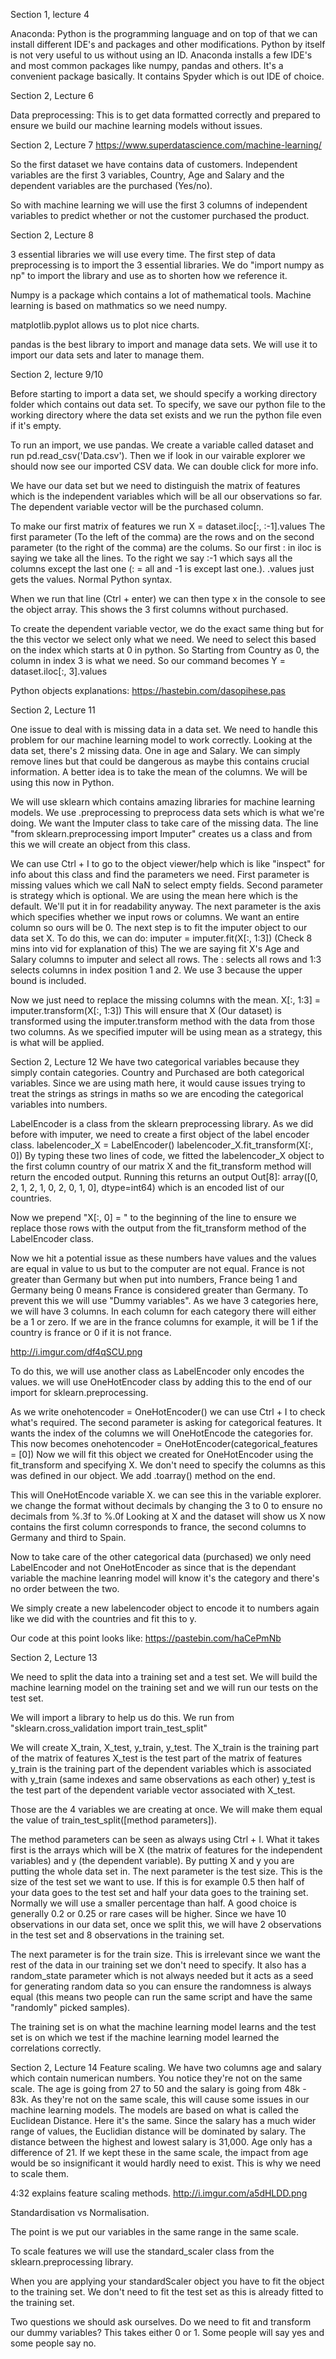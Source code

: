 Section 1, lecture 4

Anaconda:
Python is the programming language and on top of that we can install different IDE's and packages and other modifications. Python by itself is not very useful to us without using an ID. Anaconda installs a few IDE's and most common packages like numpy, pandas and others. It's a convenient package basically. It contains Spyder which is out IDE of choice.

Section 2, Lecture 6

Data preprocessing:
This is to get data formatted correctly and prepared to ensure we build our machine learning models without issues.

Section 2, Lecture 7
https://www.superdatascience.com/machine-learning/

So the first dataset we have contains data of customers.
Independent variables are the first 3 variables, Country, Age and Salary and the dependent variables are the purchased (Yes/no).

So with machine learning we will use the first 3 columns of independent variables to predict whether or not the customer purchased the product.

Section 2, Lecture 8

3 essential libraries we will use every time. The first step of data preprocessing is to import the 3 essential libraries.
We do "import numpy as np" to import the library and use as to shorten how we reference it.

Numpy is a package which contains a lot of mathematical tools. Machine learning is based on mathmatics so we need numpy.

matplotlib.pyplot allows us to plot nice charts.

pandas is the best library to import and manage data sets. We will use it to import our data sets and later to manage them.

Section 2, lecture 9/10

Before starting to import a data set, we should specify a working directory folder which contains out data set. To specify, we save our python file to the working directory where the data set exists and we run the python file even if it's empty.

To run an import, we use pandas. We create a variable called dataset and run pd.read_csv('Data.csv'). Then we if look in our vairable explorer we should now see our imported CSV data. We can double click for more info.

We have our data set but we need to distinguish the matrix of features which is the
independent variables which will be all our observations so far. The dependent variable vector will be the purchased column.

To make our first matrix of features we run X = dataset.iloc[:, :-1].values
The first parameter (To the left of the comma) are the rows and on the second parameter (to the right of the comma) are the colums.
So our first : in iloc is saying we take all the lines. To the right we say :-1 which says all the columns except the last one (: = all and -1 is except last one.). .values just gets the values. Normal Python syntax.

When we run that line (Ctrl + enter) we can then type x in the console to see the object array. This shows the 3 first columns without purchased.

To create the dependent variable vector, we do the exact same thing but for the this vector we select only what we need. We need to select this based on the index which starts at 0 in python. So Starting from Country as 0, the column in index 3 is what we need. So our command becomes Y = dataset.iloc[:, 3].values

Python objects explanations:
https://hastebin.com/dasopihese.pas

Section 2, Lecture 11

One issue to deal with is missing data in a data set. We need to handle this problem for our machine learning model to work correctly. Looking at the data set, there's 2 missing data. One in age and Salary. We can simply remove lines but that could be dangerous as maybe this contains crucial information. A better idea is to take the mean of the columns. We will be using this now in Python.

We will use sklearn which contains amazing libraries for machine learning models. We use .preprocessing to preprocess data sets which is what we're doing. We want the Imputer class to take care of the missing data. The line "from sklearn.preprocessing import Imputer" creates us a class and from this we will create an object from this class.

We can use Ctrl + I to go to the object viewer/help which is like "inspect" for info about this class and find the parameters we need. First parameter is missing values which we call NaN to select empty fields.
Second parameter is strategy which is optional. We are using the mean here which is the default. We'll put it in for readability anyway. The next parameter is the axis which specifies whether we input rows or columns. We want an entire column so ours will be 0.
The next step is to fit the imputer object to our data set X. To do this, we can do:
imputer = imputer.fit(X[:, 1:3]) (Check 8 mins into vid for explanation of this)
The we are saying fit X's Age and Salary columns to imputer and select all rows. The : selects all rows and 1:3 selects columns in index position 1 and 2. We use 3 because the upper bound is included.

Now we just need to replace the missing columns with the mean.
X[:, 1:3] = imputer.transform(X[:, 1:3])
This will ensure that X (Our dataset) is transformed using the imputer.transform method with the data from those two columns. As we specified imputer will be using mean as a strategy, this is what will be applied.

Section 2, Lecture 12
We have two categorical variables because they simply contain categories. Country and Purchased are both categorical variables. Since we are using math here, it would cause issues trying to treat the strings as strings in maths so we are encoding the categorical variables into numbers.

LabelEncoder is a class from the sklearn preprocessing library. As we did before with imputer, we need to create a first object of the label encoder class.
labelencoder_X = LabelEncoder()
labelencoder_X.fit_transform(X[:, 0])
By typing these two lines of code, we fitted the labelencoder_X object to the first column country of our matrix X and the fit_transform method will return the encoded output.
Running this returns an output Out[8]: array([0, 2, 1, 2, 1, 0, 2, 0, 1, 0], dtype=int64) which is an encoded list of our countries.

Now we prepend "X[:, 0] = " to the beginning of the line to ensure we replace those rows with the output from the fit_transform method of the LabelEncoder class.

Now we hit a potential issue as these numbers have values and the values are equal in value to us but to the computer are not equal. France is not greater than Germany but when put into numbers, France being 1 and Germany being 0 means France is considered greater than Germany. To prevent this we will use "Dummy variables".
As we have 3 categories here, we will have 3 columns. In each column for each category there will either be a 1 or zero. If we are in the france columns for example, it will be 1 if the country is france or 0 if it is not france.

http://i.imgur.com/df4qSCU.png

To do this, we will use another class as LabelEncoder only encodes the values. we will use OneHotEncoder class by adding this to the end of our import for sklearn.preprocessing.

As we write onehotencoder = OneHotEncoder() we can use Ctrl + I to check what's required.
The second parameter is asking for categorical features. It wants the index of the columns we will OneHotEncode the categories for. This now becomes
onehotencoder = OneHotEncoder(categorical_features = [0])
Now we will fit this object we created for OneHotEncoder using the fit_transform and specifying X. We don't need to specify the columns as this was defined in our object. We add .toarray() method on the end.

This will OneHotEncode variable X. we can see this in the variable explorer. we change the format without decimals by changing the 3 to 0 to ensure no decimals from %.3f to %.0f
Looking at X and the dataset will show us X now contains the first column corresponds to france, the second columns to Germany and third to Spain.

Now to take care of the other categorical data (purchased) we only need LabelEncoder and not OneHotEncoder as since that is the dependant variable the machine leanring model will know it's the category and there's no order between the two.

We simply create a new labelencoder object to encode it to numbers again like we did with the countries and fit this to y.

Our code at this point looks like:
https://pastebin.com/haCePmNb

Section 2, Lecture 13

We need to split the data into a training set and a test set.
We will build the machine learning model on the training set and we will run our tests on the test set.

We will import a library to help us do this. We run from "sklearn.cross_validation import train_test_split"

We will create X_train, X_test, y_train, y_test.
The X_train is the training part of the matrix of features
X_test is the test part of the matrix of features
y_train is the training part of the dependent variables which is associated with y_train (same indexes and same observations as each other)
y_test is the test part of the dependent variable vector associated with X_test.

Those are the 4 variables we are creating at once. We will make them equal the value of train_test_split([method parameters]).

The method parameters can be seen as always using Ctrl + I. What it takes first is the arrays which will be X (the matrix of features for the independent variables) and y (the dependent variable). By putting X and y you are putting the whole data set in.
The next parameter is the test size. This is the size of the test set we want to use. If this is for example 0.5 then half of your data goes to the test set and half your data goes to the training set.
Normally we will use a smaller percentage than half. A good choice is generally 0.2 or 0.25 or rare cases will be higher.
Since we have 10 observations in our data set, once we split this, we will have 2 observations in the test set and 8 observations in the training set.

The next parameter is for the train size. This is irrelevant since we want the rest of the data in our training set we don't need to specify.
It also has a random_state parameter which is not always needed but it acts as a seed for generating random data so you can ensure the randomness is always equal (this means two people can run the same script and have the same "randomly" picked samples).

The training set is on what the machine learning model learns and the test set is on which we test if the machine learning model learned the correlations correctly.

Section 2, Lecture 14
Feature scaling.
We have two columns age and salary which contain numerican numbers. You notice they're not on the same scale. The age is going from 27 to 50 and the salary is going from 48k - 83k. As they're not on the same scale, this will cause some issues in our machine learning models.
The models are based on what is called the Euclidean Distance.
Here it's the same.
Since the salary has a much wider range of values, the Euclidian distance will be dominated by salary. The distance between the highest and lowest salary is 31,000. Age only has a difference of 21.
If we kept these in the same scale, the impact from age would be so insignificant it would hardly need to exist. This is why we need to scale them.

4:32 explains feature scaling methods.
http://i.imgur.com/a5dHLDD.png

Standardisation vs Normalisation.

The point is we put our variables in the same range in the same scale.

To scale features we will use the standard_scaler class from the sklearn.preprocessing library.

When you are applying your standardScaler object you have to fit the object to the training set.
We don't need to fit the test set as this is already fitted to the training set.

Two questions we should ask ourselves. Do we need to fit and transform our dummy variables? This takes either 0 or 1. Some people will say yes and some people say no.
